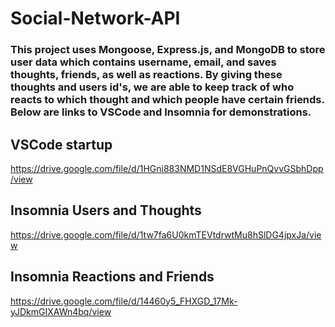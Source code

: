 # Social-Network-API

### This project uses Mongoose, Express.js, and MongoDB to store user data which contains username, email, and saves thoughts, friends, as well as reactions. By giving these thoughts and users id's, we are able to keep track of who reacts to which thought and which people have certain friends. Below are links to VSCode and Insomnia for demonstrations. 

## VSCode startup
https://drive.google.com/file/d/1HGni883NMD1NSdE8VGHuPnQvvGSbhDpp/view

## Insomnia Users and Thoughts
https://drive.google.com/file/d/1tw7fa6U0kmTEVtdrwtMu8hSlDG4jpxJa/view

## Insomnia Reactions and Friends
https://drive.google.com/file/d/14460y5_FHXGD_17Mk-yJDkmGIXAWn4bq/view
